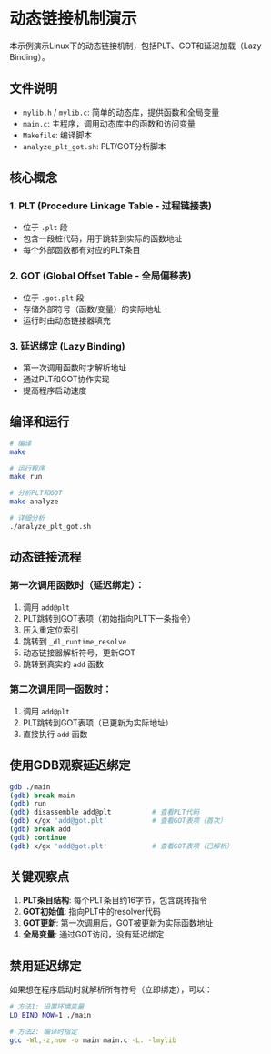 # 动态链接机制演示

本示例演示Linux下的动态链接机制，包括PLT、GOT和延迟加载（Lazy Binding）。

## 文件说明

- `mylib.h` / `mylib.c`: 简单的动态库，提供函数和全局变量
- `main.c`: 主程序，调用动态库中的函数和访问变量
- `Makefile`: 编译脚本
- `analyze_plt_got.sh`: PLT/GOT分析脚本

## 核心概念

### 1. PLT (Procedure Linkage Table - 过程链接表)
- 位于 `.plt` 段
- 包含一段桩代码，用于跳转到实际的函数地址
- 每个外部函数都有对应的PLT条目

### 2. GOT (Global Offset Table - 全局偏移表)
- 位于 `.got.plt` 段
- 存储外部符号（函数/变量）的实际地址
- 运行时由动态链接器填充

### 3. 延迟绑定 (Lazy Binding)
- 第一次调用函数时才解析地址
- 通过PLT和GOT协作实现
- 提高程序启动速度

## 编译和运行

```bash
# 编译
make

# 运行程序
make run

# 分析PLT和GOT
make analyze

# 详细分析
./analyze_plt_got.sh
```

## 动态链接流程

### 第一次调用函数时（延迟绑定）：

1. 调用 `add@plt`
2. PLT跳转到GOT表项（初始指向PLT下一条指令）
3. 压入重定位索引
4. 跳转到 `_dl_runtime_resolve`
5. 动态链接器解析符号，更新GOT
6. 跳转到真实的 `add` 函数

### 第二次调用同一函数时：

1. 调用 `add@plt`
2. PLT跳转到GOT表项（已更新为实际地址）
3. 直接执行 `add` 函数

## 使用GDB观察延迟绑定

```bash
gdb ./main
(gdb) break main
(gdb) run
(gdb) disassemble add@plt          # 查看PLT代码
(gdb) x/gx 'add@got.plt'           # 查看GOT表项（首次）
(gdb) break add
(gdb) continue
(gdb) x/gx 'add@got.plt'           # 查看GOT表项（已解析）
```

## 关键观察点

1. **PLT条目结构**: 每个PLT条目约16字节，包含跳转指令
2. **GOT初始值**: 指向PLT中的resolver代码
3. **GOT更新**: 第一次调用后，GOT被更新为实际函数地址
4. **全局变量**: 通过GOT访问，没有延迟绑定

## 禁用延迟绑定

如果想在程序启动时就解析所有符号（立即绑定），可以：

```bash
# 方法1: 设置环境变量
LD_BIND_NOW=1 ./main

# 方法2: 编译时指定
gcc -Wl,-z,now -o main main.c -L. -lmylib
```

